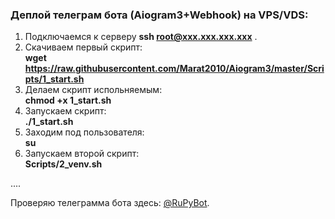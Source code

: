 ### Деплой телеграм бота (Aiogram3+Webhook) на VPS/VDS: 

1. Подключаемся к серверу **ssh root@xxx.xxx.xxx.xxx** .  
2. Скачиваем первый скрипт:  
    **wget https://raw.githubusercontent.com/Marat2010/Aiogram3/master/Scripts/1_start.sh**  
3. Делаем скрипт испольняемым:  
    **chmod +x 1_start.sh**
4. Запускаем скрипт:  
    **./1_start.sh**
5. Заходим под пользователя:  
    **su <user>**  
6. Запускаем второй скрипт:  
    **Scripts/2_venv.sh**

....


Проверяю телеграмма бота здесь: [@RuPyBot](https://t.me/RuPytBot).  
